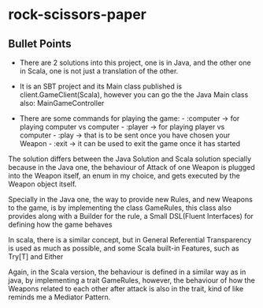 # rock-scissors-paper


## Bullet  Points

- There are 2 solutions into this project, one is in Java, and the other one in Scala, one is not just a translation of the other. 
- It is an SBT project and its Main class published is client.GameClient(Scala), however you can go the the Java Main class also: MainGameController

- There are some commands for playing the game:
      - :computer -> for playing computer vs computer
      - :player -> for playing player vs computer
      - :play -> that is to be sent once you have chosen your Weapon
      - :exit -> it can be used to exit the game once it has started


The solution differs between the Java Solution and Scala solution specially because in the Java one, the behaviour of Attack of one Weapon is plugged into the Weapon itself, an enum in my choice, and gets executed by the Weapon object itself.

Specially in the Java one, the way to provide new Rules, and new Weapons to the game, is by implementing the class GameRules, this class also provides along with a Builder for the rule, a Small DSL(Fluent Interfaces) for defining how the game behaves

In scala, there is a similar concept, but in General  Referential Transparency is used as much as possible, and some Scala built-in Features, such as Try[T] and Either

Again, in the Scala version, the behaviour is defined in a similar way as in java, by implementing a trait GameRules, however, the behaviour of how the Weapons related to each other after attack is also in the trait, kind of like reminds me a Mediator Pattern.
